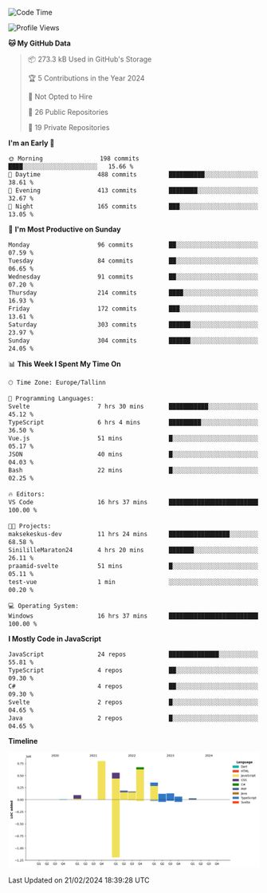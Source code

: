 <!--START_SECTION:waka-->
![Code Time](http://img.shields.io/badge/Code%20Time-657%20hrs%2026%20mins-blue)

![Profile Views](http://img.shields.io/badge/Profile%20Views-0-blue)

**🐱 My GitHub Data** 

> 📦 273.3 kB Used in GitHub's Storage 
 > 
> 🏆 5 Contributions in the Year 2024
 > 
> 🚫 Not Opted to Hire
 > 
> 📜 26 Public Repositories 
 > 
> 🔑 19 Private Repositories 
 > 
**I'm an Early 🐤** 

```text
🌞 Morning                198 commits         ████░░░░░░░░░░░░░░░░░░░░░   15.66 % 
🌆 Daytime                488 commits         ██████████░░░░░░░░░░░░░░░   38.61 % 
🌃 Evening                413 commits         ████████░░░░░░░░░░░░░░░░░   32.67 % 
🌙 Night                  165 commits         ███░░░░░░░░░░░░░░░░░░░░░░   13.05 % 
```
📅 **I'm Most Productive on Sunday** 

```text
Monday                   96 commits          ██░░░░░░░░░░░░░░░░░░░░░░░   07.59 % 
Tuesday                  84 commits          ██░░░░░░░░░░░░░░░░░░░░░░░   06.65 % 
Wednesday                91 commits          ██░░░░░░░░░░░░░░░░░░░░░░░   07.20 % 
Thursday                 214 commits         ████░░░░░░░░░░░░░░░░░░░░░   16.93 % 
Friday                   172 commits         ███░░░░░░░░░░░░░░░░░░░░░░   13.61 % 
Saturday                 303 commits         ██████░░░░░░░░░░░░░░░░░░░   23.97 % 
Sunday                   304 commits         ██████░░░░░░░░░░░░░░░░░░░   24.05 % 
```


📊 **This Week I Spent My Time On** 

```text
🕑︎ Time Zone: Europe/Tallinn

💬 Programming Languages: 
Svelte                   7 hrs 30 mins       ███████████░░░░░░░░░░░░░░   45.12 % 
TypeScript               6 hrs 4 mins        █████████░░░░░░░░░░░░░░░░   36.50 % 
Vue.js                   51 mins             █░░░░░░░░░░░░░░░░░░░░░░░░   05.17 % 
JSON                     40 mins             █░░░░░░░░░░░░░░░░░░░░░░░░   04.03 % 
Bash                     22 mins             █░░░░░░░░░░░░░░░░░░░░░░░░   02.25 % 

🔥 Editors: 
VS Code                  16 hrs 37 mins      █████████████████████████   100.00 % 

🐱‍💻 Projects: 
maksekeskus-dev          11 hrs 24 mins      █████████████████░░░░░░░░   68.58 % 
SinililleMaraton24       4 hrs 20 mins       ███████░░░░░░░░░░░░░░░░░░   26.11 % 
praamid-svelte           51 mins             █░░░░░░░░░░░░░░░░░░░░░░░░   05.11 % 
test-vue                 1 min               ░░░░░░░░░░░░░░░░░░░░░░░░░   00.20 % 

💻 Operating System: 
Windows                  16 hrs 37 mins      █████████████████████████   100.00 % 
```

**I Mostly Code in JavaScript** 

```text
JavaScript               24 repos            ██████████████░░░░░░░░░░░   55.81 % 
TypeScript               4 repos             ██░░░░░░░░░░░░░░░░░░░░░░░   09.30 % 
C#                       4 repos             ██░░░░░░░░░░░░░░░░░░░░░░░   09.30 % 
Svelte                   2 repos             █░░░░░░░░░░░░░░░░░░░░░░░░   04.65 % 
Java                     2 repos             █░░░░░░░░░░░░░░░░░░░░░░░░   04.65 % 
```



**Timeline**

![Lines of Code chart](https://raw.githubusercontent.com/Piilu/Piilu/main/assets/bar_graph.png)


 Last Updated on 21/02/2024 18:39:28 UTC
<!--END_SECTION:waka-->